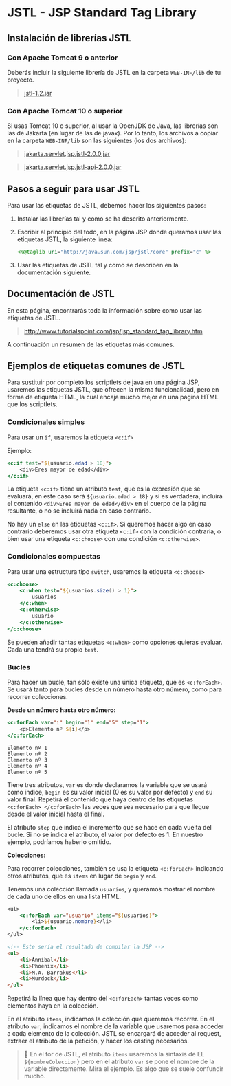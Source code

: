 # JSTL - JSP Standard Tag Library

## Instalación de librerías JSTL

### Con Apache Tomcat 9 o anterior

Deberás incluir la siguiente librería de JSTL en la carpeta `WEB-INF/lib` de tu proyecto.

> [jstl-1.2.jar](lib-tomcat9/jstl-1.2.jar)

### Con Apache Tomcat 10 o superior

Si usas Tomcat 10 o superior, al usar la OpenJDK de Java, las librerías son las de Jakarta (en lugar de las de javax). Por lo tanto, los archivos a copiar en la carpeta `WEB-INF/lib` son las siguientes (los dos archivos):

> [jakarta.servlet.jsp.jstl-2.0.0.jar](lib-tomcat10/jakarta.servlet.jsp.jstl-2.0.0.jar)

> [jakarta.servlet.jsp.jstl-api-2.0.0.jar](lib-tomcat10/jakarta.servlet.jsp.jstl-api-2.0.0.jar)


## Pasos a seguir para usar JSTL

Para usar las etiquetas de JSTL, debemos hacer los siguientes pasos:

1. Instalar las librerías tal y como se ha descrito anteriormente.

2. Escribir al principio del todo, en la página JSP donde queramos usar las etiquetas JSTL, la siguiente línea:

   

   ```jsp
   <%@taglib uri="http://java.sun.com/jsp/jstl/core" prefix="c" %>
   ```

3. Usar las etiquetas de JSTL tal y como se describen en la documentación siguiente.

## Documentación de JSTL

En esta página, encontrarás toda la información sobre como usar las etiquetas de JSTL.

> http://www.tutorialspoint.com/jsp/jsp_standard_tag_library.htm

A continuación un resumen de las etiquetas más comunes.



## Ejemplos de etiquetas comunes de JSTL

Para sustituir por completo los scriptlets de java en una página JSP, usaremos las etiquetas JSTL, que ofrecen la misma funcionalidad, pero en forma de etiqueta HTML, la cual encaja mucho mejor en una página HTML que los scriptlets.

### Condicionales simples

Para usar un `if`, usaremos la etiqueta `<c:if>`

Ejemplo:

```jsp
<c:if test="${usuario.edad > 18}">
    <div>Eres mayor de edad</div>
</c:if>
```

La etiqueta `<c:if>` tiene un atributo `test`, que es la expresión que se evaluará, en este caso será `${usuario.edad > 18}` y si es verdadera, incluirá el contenido `<div>Eres mayor de edad</div>` en el cuerpo de la página resultante, o no se incluirá nada en caso contrario. 

No hay un `else` en las etiquetas `<c:if>`. Si queremos hacer algo en caso contrario deberemos usar otra etiqueta `<c:if>` con la condición contraria, o bien usar una etiqueta `<c:choose>` con una condición `<c:otherwise>`.

### Condicionales compuestas

Para usar una estructura tipo `switch`, usaremos la etiqueta `<c:choose>`

```jsp
<c:choose>
    <c:when test="${usuarios.size() > 1}">
        usuarios 
    </c:when>    
    <c:otherwise>
        usuario 
    </c:otherwise>
</c:choose>
```

Se pueden añadir tantas etiquetas `<c:when>` como opciones quieras evaluar. Cada una tendrá su propio `test`.

### Bucles 

Para hacer un bucle, tan sólo existe una única etiqueta, que es `<c:forEach>`. Se usará tanto para bucles desde un número hasta otro número, como para recorrer colecciones. 

**Desde un número hasta otro número:**

```jsp
<c:forEach var="i" begin="1" end="5" step="1">
    <p>Elemento nº ${i}</p>
</c:forEach>
```

```
Elemento nº 1
Elemento nº 2
Elemento nº 3
Elemento nº 4
Elemento nº 5
```

Tiene tres atributos, `var` es donde declaramos la variable que se usará como índice, `begin` es su valor inicial (0 es su valor por defecto) y `end` su valor final. Repetirá el contenido que haya dentro de las etiquetas `<c:forEach> </c:forEach>` las veces que sea necesario para que llegue desde el valor inicial  hasta el final. 

El atributo `step` que indica el incremento que se hace en cada vuelta del bucle. Si no se indica el atributo, el valor por defecto es 1. En nuestro ejemplo, podríamos haberlo omitido.

**Colecciones:**

Para recorrer colecciones, también se usa la etiqueta `<c:forEach>` indicando otros atributos, que es `items` en lugar de `begin` y `end`.

Tenemos una colección llamada `usuarios`, y queramos mostrar el nombre de cada uno de ellos en una lista HTML.
```jsp
<ul>
    <c:forEach var="usuario" items="${usuarios}">
        <li>${usuario.nombre}</li>
    </c:forEach>
</ul>
```

```html
<!-- Este sería el resultado de compilar la JSP -->
<ul>
    <li>Annibal</li>
    <li>Phoenix</li>
    <li>M.A. Barrakus</li>
    <li>Murdock</li>
</ul>
```

Repetirá la línea que hay dentro del `<c:forEach>` tantas veces como elementos haya en la colección. 

En el atributo `items`, indicamos la colección que queremos recorrer. En el atributo `var`, indicamos el nombre de la variable que usaremos para acceder a cada elemento de la colección. JSTL se encargará de acceder al request, extraer el atributo de la petición, y hacer los casting necesarios.

> 👀 En el for de JSTL, el atributo `items` usaremos la sintaxis de EL `${nombreColeccion}` pero en el atributo `var` se pone el nombre de la variable directamente. Mira el ejemplo. Es algo que se suele confundir mucho.


